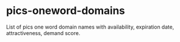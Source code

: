 # pics-oneword-domains
List of pics one word domain names with availability, expiration date, attractiveness, demand score.
